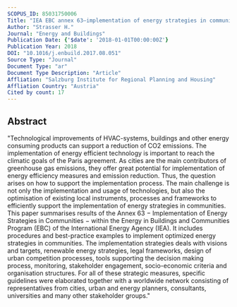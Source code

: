```yaml
---
SCOPUS_ID: 85031750006
Title: "IEA EBC annex 63–implementation of energy strategies in communities"
Author: "Strasser H."
Journal: "Energy and Buildings"
Publication Date: {'$date': '2018-01-01T00:00:00Z'}
Publication Year: 2018
DOI: "10.1016/j.enbuild.2017.08.051"
Source Type: "Journal"
Document Type: "ar"
Document Type Description: "Article"
Affliation: "Salzburg Institute for Regional Planning and Housing"
Affliation Country: "Austria"
Cited by count: 17
---
```


## Abstract
"Technological improvements of HVAC-systems, buildings and other energy consuming products can support a reduction of CO2 emissions. The implementation of energy efficient technology is important to reach the climatic goals of the Paris agreement. As cities are the main contributors of greenhouse gas emissions, they offer great potential for implementation of energy efficiency measures and emission reduction. Thus, the question arises on how to support the implementation process. The main challenge is not only the implementation and usage of technologies, but also the optimisation of existing local instruments, processes and frameworks to efficiently support the implementation of energy strategies in communities. This paper summarises results of the Annex 63 − Implementation of Energy Strategies in Communities − within the Energy in Buildings and Communities Program (EBC) of the International Energy Agency (IEA). It includes procedures and best-practice examples to implement optimized energy strategies in communities. The implementation strategies deals with visions and targets, renewable energy strategies, legal frameworks, design of urban competition processes, tools supporting the decision making process, monitoring, stakeholder engagement, socio-economic criteria and organisation structures. For all of these strategic measures, specific guidelines were elaborated together with a worldwide network consisting of representatives from cities, urban and energy planners, consultants, universities and many other stakeholder groups."
